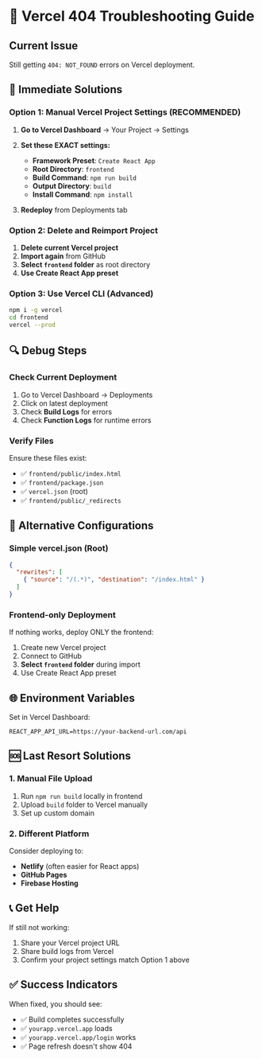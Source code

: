 # 🚨 Vercel 404 Troubleshooting Guide

## Current Issue
Still getting `404: NOT_FOUND` errors on Vercel deployment.

## 🔧 Immediate Solutions

### Option 1: Manual Vercel Project Settings (RECOMMENDED)
1. **Go to Vercel Dashboard** → Your Project → Settings
2. **Set these EXACT settings:**
   - **Framework Preset**: `Create React App`
   - **Root Directory**: `frontend`
   - **Build Command**: `npm run build`
   - **Output Directory**: `build`
   - **Install Command**: `npm install`

3. **Redeploy** from Deployments tab

### Option 2: Delete and Reimport Project
1. **Delete current Vercel project**
2. **Import again** from GitHub
3. **Select `frontend` folder** as root directory
4. **Use Create React App preset**

### Option 3: Use Vercel CLI (Advanced)
```bash
npm i -g vercel
cd frontend
vercel --prod
```

## 🔍 Debug Steps

### Check Current Deployment
1. Go to Vercel Dashboard → Deployments
2. Click on latest deployment
3. Check **Build Logs** for errors
4. Check **Function Logs** for runtime errors

### Verify Files
Ensure these files exist:
- ✅ `frontend/public/index.html`
- ✅ `frontend/package.json`
- ✅ `vercel.json` (root)
- ✅ `frontend/public/_redirects`

## 🚀 Alternative Configurations

### Simple vercel.json (Root)
```json
{
  "rewrites": [
    { "source": "/(.*)", "destination": "/index.html" }
  ]
}
```

### Frontend-only Deployment
If nothing works, deploy ONLY the frontend:
1. Create new Vercel project
2. Connect to GitHub
3. **Select `frontend` folder** during import
4. Use Create React App preset

## 🌐 Environment Variables
Set in Vercel Dashboard:
```
REACT_APP_API_URL=https://your-backend-url.com/api
```

## 🆘 Last Resort Solutions

### 1. Manual File Upload
1. Run `npm run build` locally in frontend
2. Upload `build` folder to Vercel manually
3. Set up custom domain

### 2. Different Platform
Consider deploying to:
- **Netlify** (often easier for React apps)
- **GitHub Pages**
- **Firebase Hosting**

## 📞 Get Help
If still not working:
1. Share your Vercel project URL
2. Share build logs from Vercel
3. Confirm your project settings match Option 1 above

## ✅ Success Indicators
When fixed, you should see:
- ✅ Build completes successfully
- ✅ `yourapp.vercel.app` loads
- ✅ `yourapp.vercel.app/login` works
- ✅ Page refresh doesn't show 404
